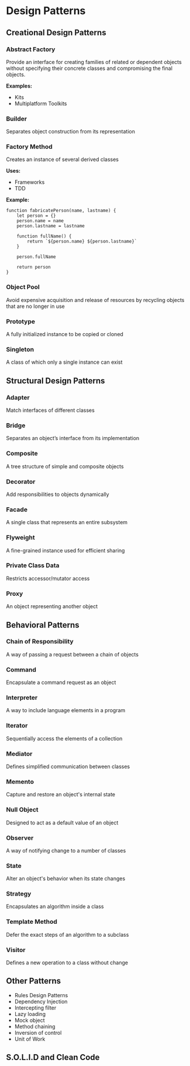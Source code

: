# Design Patterns

## Creational Design Patterns

###  Abstract Factory

Provide an interface for creating families of related or dependent objects without specifying their concrete classes and compromising the final objects.

**Examples:**
- Kits
- Multiplatform Toolkits

###  Builder

Separates object construction from its representation

###  Factory Method

Creates an instance of several derived classes

**Uses:**
- Frameworks
- TDD

**Example:**

    function fabricatePerson(name, lastname) {
        let person = {}
        person.name = name
        person.lastname = lastname
            
        function fullName() {
    	    return `${person.name} ${person.lastname}`
        }

		person.fullName
        
        return person
    }

###  Object Pool 

Avoid expensive acquisition and release of resources by recycling objects that are no longer in use

###  Prototype

A fully initialized instance to be copied or cloned

###  Singleton

A class of which only a single instance can exist

## Structural Design Patterns

### Adapter

Match interfaces of different classes

### Bridge

Separates an object’s interface from its implementation

### Composite

A tree structure of simple and composite objects

### Decorator

Add responsibilities to objects dynamically

### Facade

A single class that represents an entire subsystem

### Flyweight

A fine-grained instance used for efficient sharing

### Private Class Data

Restricts accessor/mutator access

### Proxy

An object representing another object

## Behavioral Patterns

### Chain of Responsibility

A way of passing a request between a chain of objects

### Command

Encapsulate a command request as an object

### Interpreter

A way to include language elements in a program

### Iterator

Sequentially access the elements of a collection

### Mediator

Defines simplified communication between classes

### Memento

Capture and restore an object's internal state

### Null Object

Designed to act as a default value of an object

### Observer

A way of notifying change to a number of classes

### State

Alter an object's behavior when its state changes

### Strategy

Encapsulates an algorithm inside a class

### Template Method

Defer the exact steps of an algorithm to a subclass

### Visitor

Defines a new operation to a class without change


## Other Patterns

-   Rules Design Patterns
-   Dependency Injection
-   Intercepting filter
-   Lazy loading
-   Mock object
-   Method chaining
-   Inversion of control
-   Unit of Work

## S.O.L.I.D and Clean Code
<!--stackedit_data:
eyJoaXN0b3J5IjpbLTk4NTgzMzE0LDQ2MDU1NzU4MF19
-->